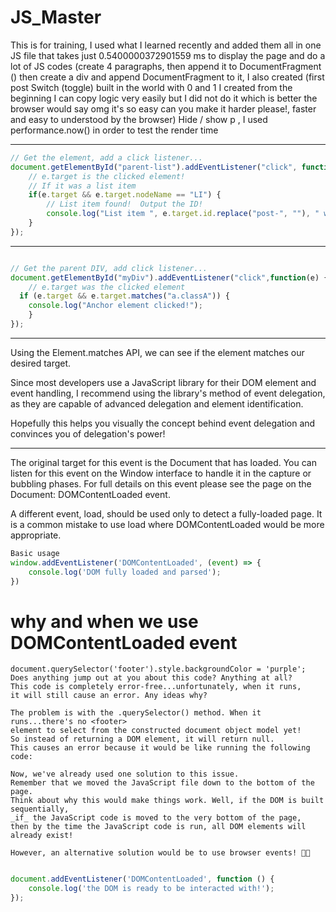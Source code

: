# JS_Master
This is for training, I used what I learned recently and added them all in one JS file that takes just 0.5400000372901559 ms to display the page and do a lot of JS codes (create 4 paragraphs, then append it to DocumentFragment () then create a div and append DocumentFragment to it, I also created (first post Switch (toggle) built in the world with 0 and 1 I created from the beginning I can copy logic very easily but I did not do it which is better the browser would say omg it's so easy can you make it harder please!, faster and easy to understood by the browser) Hide / show p , I used performance.now() in order to test the render time







--------------------------------------------------------------------------------------

```javascript
// Get the element, add a click listener...
document.getElementById("parent-list").addEventListener("click", function(e) {
	// e.target is the clicked element!
	// If it was a list item
	if(e.target && e.target.nodeName == "LI") {
		// List item found!  Output the ID!
		console.log("List item ", e.target.id.replace("post-", ""), " was clicked!");
	}
});
```

--------------------------------------------------------------------------------------

```javascript

// Get the parent DIV, add click listener...
document.getElementById("myDiv").addEventListener("click",function(e) {
	// e.target was the clicked element
  if (e.target && e.target.matches("a.classA")) {
    console.log("Anchor element clicked!");
	}
});
```

----------------------------------------------------------------------------------------
Using the Element.matches API, we can see if the element matches our desired target.

Since most developers use a JavaScript library for their DOM element and event handling, I recommend using the library's method of event delegation, as they are capable of advanced delegation and element identification.

Hopefully this helps you visually the concept behind event delegation and convinces you of delegation's power!





--------------------------------------------------------------------------------------------

The original target for this event is the Document that has loaded. You can listen for this event on the Window interface to handle it in the capture or bubbling phases. For full details on this event please see the page on the Document: DOMContentLoaded event.

A different event, load, should be used only to detect a fully-loaded page. It is a common mistake to use load where DOMContentLoaded would be more appropriate.

```javascript
Basic usage
window.addEventListener('DOMContentLoaded', (event) => {
    console.log('DOM fully loaded and parsed');
})
```

# why and when we use DOMContentLoaded event

```text
document.querySelector('footer').style.backgroundColor = 'purple';
Does anything jump out at you about this code? Anything at all?
This code is completely error-free...unfortunately, when it runs, 
it will still cause an error. Any ideas why?

The problem is with the .querySelector() method. When it runs...there's no <footer> 
element to select from the constructed document object model yet!
So instead of returning a DOM element, it will return null. 
This causes an error because it would be like running the following code:

Now, we've already used one solution to this issue.
Remember that we moved the JavaScript file down to the bottom of the page. 
Think about why this would make things work. Well, if the DOM is built sequentially, 
_if_ the JavaScript code is moved to the very bottom of the page, 
then by the time the JavaScript code is run, all DOM elements will already exist!

However, an alternative solution would be to use browser events! 🙌🏼


```

```javascript
document.addEventListener('DOMContentLoaded', function () {
    console.log('the DOM is ready to be interacted with!');
});

```

